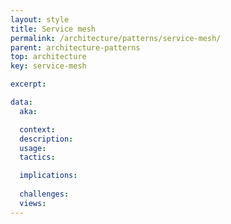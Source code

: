 ```yaml
---
layout: style
title: Service mesh
permalink: /architecture/patterns/service-mesh/
parent: architecture-patterns
top: architecture
key: service-mesh

excerpt:

data:
  aka:

  context:
  description:
  usage:
  tactics:

  implications:
        
  challenges:
  views:
---
```


